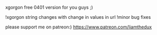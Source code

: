 xgorgon free 0401 version for you guys ;)

!xgorgon string changes with change in values in url
!minor bug fixes

please support me on patreon:)
https://www.patreon.com/liamthedux
